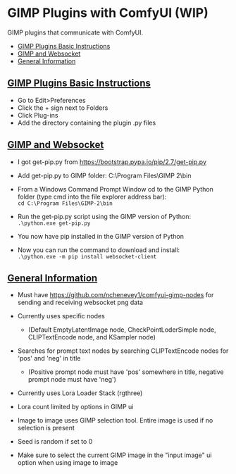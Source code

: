 # GIMP Plugins with ComfyUI (WIP)

GIMP plugins that communicate with ComfyUI.

* <a href="#plugins">GIMP Plugins Basic Instructions</a>
* <a href="#websocket">GIMP and Websocket
* <a href="#info">General Information</a>

## <a id="plugins" href="#toc">GIMP Plugins Basic Instructions</a>
* Go to Edit>Preferences
* Click the + sign next to Folders
* Click Plug-ins
* Add the directory containing the plugin .py files

## <a id="websocket" href="#toc">GIMP and Websocket</a>
* I got get-pip.py from https://bootstrap.pypa.io/pip/2.7/get-pip.py

* Add get-pip.py to GIMP folder: C:\Program Files\GIMP 2\bin 

* From a Windows Command Prompt Window cd to the GIMP Python folder (type cmd into the file explorer address bar):  
`cd C:\Program Files\GIMP-2\bin`

* Run the get-pip.py script using the GIMP version of Python:  
`.\python.exe get-pip.py`

* You now have pip installed in the GIMP version of Python

* Now you can run the command to download and install:  
`.\python.exe -m pip install websocket-client`

## <a id="info" href="#toc">General Information</a>
* Must have https://github.com/nchenevey1/comfyui-gimp-nodes for sending and receiving websocket png data

* Currently uses specific nodes
  - (Default EmptyLatentImage node, CheckPointLoderSimple node, CLIPTextEncode node, and KSampler node)

* Searches for prompt text nodes by searching CLIPTextEncode nodes for 'pos' and 'neg' in title
  - (Positive prompt node must have 'pos' somewhere in title, negative prompt node must have 'neg')

* Currently uses Lora Loader Stack (rgthree)

* Lora count limited by options in GIMP ui

* Image to image uses GIMP selection tool. Entire image is used if no selection is present

* Seed is random if set to 0

* Make sure to select the current GIMP image in the "input image" ui option when using image to image